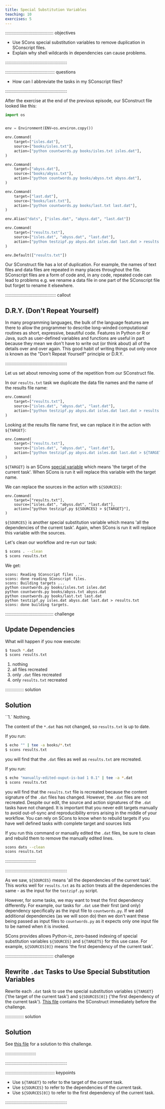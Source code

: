 ```yaml
---
title: Special Substitution Variables
teaching: 10
exercises: 5
---
```


::::::::::::::::::::::::::::::::::::::: objectives

- Use SCons special substitution variables to remove duplication in SConscript files.
- Explain why shell wildcards in dependencies can cause problems.

::::::::::::::::::::::::::::::::::::::::::::::::::

:::::::::::::::::::::::::::::::::::::::: questions

- How can I abbreviate the tasks in my SConscript files?

::::::::::::::::::::::::::::::::::::::::::::::::::

After the exercise at the end of the previous episode, our SConstruct file looked like
this:

```python
import os


env = Environment(ENV=os.environ.copy())

env.Command(
    target=["isles.dat"],
    source=["books/isles.txt"],
    action=["python countwords.py books/isles.txt isles.dat"],
)

env.Command(
    target=["abyss.dat"],
    source=["books/abyss.txt"],
	action=["python countwords.py books/abyss.txt abyss.dat"],
)

env.Command(
    target=["last.dat"],
    source=["books/last.txt"],
	action=["python countwords.py books/last.txt last.dat"],
)

env.Alias("dats", ["isles.dat", "abyss.dat", "last.dat"])

env.Command(
    target=["results.txt"],
    source=["isles.dat", "abyss.dat", "last.dat"],
    action=["python testzipf.py abyss.dat isles.dat last.dat > results.txt"],
)

env.Default(["results.txt"])
```

Our SConstruct file has a lot of duplication. For example, the names of text
files and data files are repeated in many places throughout the
file. SConscript files are a form of code and, in any code, repeated code
can lead to problems e.g. we rename a data file in one part of the
SConscript file but forget to rename it elsewhere.

:::::::::::::::::::::::::::::::::::::::::  callout

## D.R.Y. (Don't Repeat Yourself)

In many programming languages, the bulk of the language features are
there to allow the programmer to describe long-winded computational
routines as short, expressive, beautiful code.  Features in Python
or R or Java, such as user-defined variables and functions are useful in
part because they mean we don't have to write out (or think about)
all of the details over and over again.  This good habit of writing
things out only once is known as the "Don't Repeat Yourself"
principle or D.R.Y.


::::::::::::::::::::::::::::::::::::::::::::::::::

Let us set about removing some of the repetition from our SConstruct file.

In our `results.txt` task we duplicate the data file names and the
name of the results file name:

```python
env.Command(
    target=["results.txt"],
    source=["isles.dat", "abyss.dat", "last.dat"],
    action=["python testzipf.py abyss.dat isles.dat last.dat > results.txt"],
)
```

Looking at the results file name first, we can replace it in the action
with `${TARGET}`:

```python
env.Command(
    target=["results.txt"],
    source=["isles.dat", "abyss.dat", "last.dat"],
    action=["python testzipf.py abyss.dat isles.dat last.dat > ${TARGET}"],
)
```

`${TARGET}` is an SCons
[special variable](../learners/reference.md#special-variable)
which means 'the target of the current task'. When SCons is run it will
replace this variable with the target name.

We can replace the sources in the action with `${SOURCES}`:

```make
env.Command(
    target=["results.txt"],
    source=["isles.dat", "abyss.dat", "last.dat"],
    action=["python testzipf.py ${SOURCES} > ${TARGET}"],
)
```

`${SOURCES}` is another special substitution variable which means 'all the dependencies
of the current task'. Again, when SCons is run it will replace this
variable with the sources.

Let's clean our workflow and re-run our task:

```bash
$ scons . --clean
$ scons results.txt
```

We get:

```output
scons: Reading SConscript files ...
scons: done reading SConscript files.
scons: Building targets ...
python countwords.py books/isles.txt isles.dat
python countwords.py books/abyss.txt abyss.dat
python countwords.py books/last.txt last.dat
python testzipf.py isles.dat abyss.dat last.dat > results.txt
scons: done building targets.
```

:::::::::::::::::::::::::::::::::::::::  challenge

## Update Dependencies

What will happen if you now execute:

```bash
$ touch *.dat
$ scons results.txt
```

1. nothing
2. all files recreated
3. only `.dat` files recreated
4. only `results.txt` recreated

:::::::::::::::  solution

## Solution

``1.` Nothing.

The content of the `*.dat` has not changed, so `results.txt` is up to date.

If you run:

```bash
$ echo "" | tee -a books/*.txt
$ scons results.txt
```

you will find that the `.dat` files as well as `results.txt` are recreated.

If you run:

```bash
$ echo "manually-edited-ouput-is-bad 1 0.1" | tee -a *.dat
$ scons results.txt
```

you will find that the `results.txt` file is recreated because the content signature of the `.dat`
files has changed. However, the `.dat` files are not recreated. Despite our edit, the source and
action signatures of the `.dat` tasks have not changed. It is important that you never edit targets
manually to avoid out-of-sync and reproducibility errors arising in the middle of your workflow.
You can rely on SCons to know when to rebuild targets if you have well defined tasks with complete
target and sources lists

If you run this command or manually edited the `.dat` files, be sure to clean and rebuild them to
remove the manually edited lines.

```bash
scons dats --clean
scons results.txt
```


:::::::::::::::::::::::::

::::::::::::::::::::::::::::::::::::::::::::::::::

As we saw, `${SOURCES}` means 'all the dependencies of the current task'. This
works well for `results.txt` as its action treats all the dependencies
the same - as the input for the `testzipf.py` script.

However, for some tasks, we may want to treat the first dependency
differently. For example, our tasks for `.dat` use their first (and
only) dependency specifically as the input file to `countwords.py`. If
we add additional dependencies (as we will soon do) then we don't want
these being passed as input files to `countwords.py` as it expects only
one input file to be named when it is invoked.

SCons provides allows Python-ic, zero-based indexing of special substitution variables
``${SOURCES}`` and ``${TARGETS}`` for this use case. For example, `${SOURCES[0]}` means 'the first
dependency of the current task'.

:::::::::::::::::::::::::::::::::::::::  challenge

## Rewrite `.dat` Tasks to Use Special Substitution Variables

Rewrite each `.dat` task to use the special substitution variables `${TARGET}` ('the
target of the current task') and `${SOURCES[0]}` ('the first dependency of the
current task').
[This file](files/code/03-variables/SConstruct) contains
the SConstruct immediately before the challenge.

:::::::::::::::  solution

## Solution

See [this file](files/code/03-variables-challenge/SConstruct)
for a solution to this challenge.


:::::::::::::::::::::::::

::::::::::::::::::::::::::::::::::::::::::::::::::

:::::::::::::::::::::::::::::::::::::::: keypoints

- Use `${TARGET}` to refer to the target of the current task.
- Use `${SOURCES}` to refer to the dependencies of the current task.
- Use `${SOURCES[0]}` to refer to the first dependency of the current task.

::::::::::::::::::::::::::::::::::::::::::::::::::

